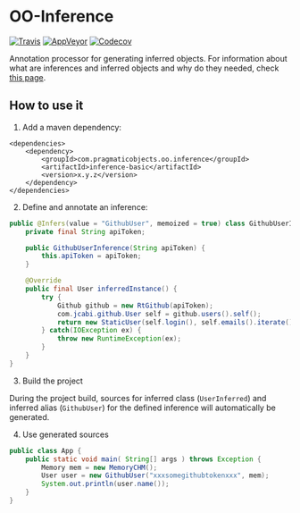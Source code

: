 # OO-Inference

[![Travis](https://travis-ci.org/pragmatic-objects/oo-inference.svg?branch=master)](https://travis-ci.org/pragmatic-objects/oo-inference)
[![AppVeyor](https://ci.appveyor.com/api/projects/status/0qvup376hvsg571m?svg=true)](https://ci.appveyor.com/project/skapral/oo-inference)
[![Codecov](https://codecov.io/gh/pragmatic-objects/oo-inference/branch/master/graph/badge.svg)](https://codecov.io/gh/pragmatic-objects/oo-inference)

Annotation processor for generating inferred objects. For information about what are inferences and inferred objects and why do they needed, check [this page](INTERNALS.md).

## How to use it

1. Add a maven dependency:

```
<dependencies>
    <dependency>
        <groupId>com.pragmaticobjects.oo.inference</groupId>
        <artifactId>inference-basic</artifactId>
        <version>x.y.z</version>
    </dependency>
</dependencies>
```

2. Define and annotate an inference:

```java
public @Infers(value = "GithubUser", memoized = true) class GithubUserInference implements Inference<User> {
    private final String apiToken;

    public GithubUserInference(String apiToken) {
        this.apiToken = apiToken;
    }

    @Override
    public final User inferredInstance() {
        try {
            Github github = new RtGithub(apiToken);
            com.jcabi.github.User self = github.users().self();
            return new StaticUser(self.login(), self.emails().iterate());    
        } catch(IOException ex) {
            throw new RuntimeException(ex);
        }
    }
}
```

3. Build the project

During the project build, sources for inferred class (`UserInferred`) and inferred alias (`GithubUser`) for the
defined inference will automatically be generated.

4. Use generated sources

```java
public class App {
    public static void main( String[] args ) throws Exception {
        Memory mem = new MemoryCHM();
        User user = new GithubUser("xxxsomegithubtokenxxx", mem);
        System.out.println(user.name());
    }
}
```

